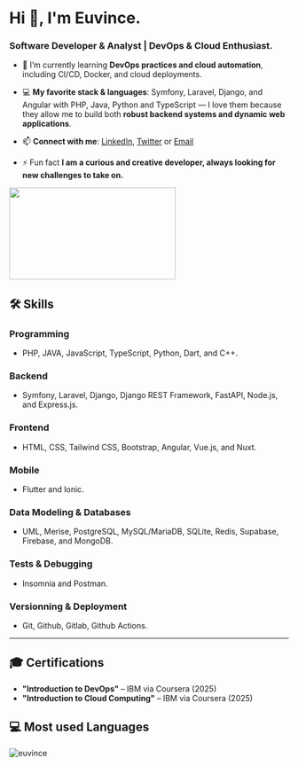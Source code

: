 <h1>Hi 👋, I'm Euvince.</h1>
<h3>Software Developer & Analyst | DevOps & Cloud Enthusiast.</h3>

- 🌱 I’m currently learning **DevOps practices and cloud automation**, including CI/CD, Docker, and cloud deployments.

- 💻 **My favorite stack & languages**: Symfony, Laravel, Django, and Angular with PHP, Java, Python and TypeScript — I love them because they allow me to build both **robust backend systems and dynamic web applications**.

- 📫 **Connect with me**: [LinkedIn](https://www.linkedin.com/in/euvince/), [Twitter](https://twitter.com/euvince) or [Email](https://mailto:danieleuvince2003@gmail.com)

- ⚡ Fun fact **I am a curious and creative developer, always looking for new challenges to take on.**

<img src="https://media1.giphy.com/media/v1.Y2lkPTc5MGI3NjExMGVtbHMydG10NDJrcjBzMzBqMGpuYmp2OXNtMnRxdHliczlieG1nciZlcD12MV9pbnRlcm5hbF9naWZfYnlfaWQmY3Q9Zw/13rQ7rrTrvZXlm/giphy.gif" width="300" height="166"/>

## 🛠️ Skills

### **Programming**
- PHP, JAVA, JavaScript, TypeScript, Python, Dart, and C++.

### **Backend**
- Symfony, Laravel, Django, Django REST Framework, FastAPI, Node.js, and Express.js.

### **Frontend**
- HTML, CSS, Tailwind CSS, Bootstrap, Angular, Vue.js, and Nuxt.

### **Mobile**
- Flutter and Ionic.

### **Data Modeling & Databases**
- UML, Merise, PostgreSQL, MySQL/MariaDB, SQLite, Redis, Supabase, Firebase, and MongoDB.

### **Tests & Debugging**
- Insomnia and Postman.

### **Versionning & Deployment**
- Git, Github, Gitlab, Github Actions.

---

## 🎓 Certifications
- **"Introduction to DevOps"** – IBM via Coursera (2025)
- **"Introduction to Cloud Computing"** – IBM via Coursera (2025)

## 💻 Most used Languages
<img align="left" src="https://github-readme-stats.vercel.app/api/top-langs?username=euvince&show_icons=true&locale=en&layout=compact" alt="euvince" />